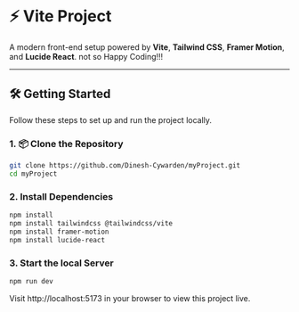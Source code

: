 # ⚡ Vite Project

A modern front-end setup powered by **Vite**, **Tailwind CSS**, **Framer Motion**, and **Lucide React**. not so Happy Coding!!!

---

## 🛠️ Getting Started

Follow these steps to set up and run the project locally.

### 1. 📦 Clone the Repository

```bash
git clone https://github.com/Dinesh-Cywarden/myProject.git
cd myProject
```

### 2. Install Dependencies
```bash
npm install
npm install tailwindcss @tailwindcss/vite
npm install framer-motion
npm install lucide-react
```
### 3. Start the local Server
```bash
npm run dev
```
Visit http://localhost:5173 in your browser to view this project live.
